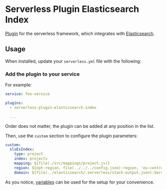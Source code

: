 # Serverless Plugin Elasticsearch Index

[Plugin](https://serverless.com/framework/docs/providers/aws/guide/plugins/)
for the serverless framework, which integrates with [Elasticsearch](https://github.com/elastic/elasticsearch-js).

## Usage

When installed, update your `serverless.yml` file with the following:

### Add the plugin to your service

For example:

```yaml
service: foo-service

plugins:
  - serverless-plugin-elasticsearch-index

  ...
```

Order does not matter, the plugin can be added at any position in the list.

Then, use the `custom` section to configure the plugin parameters:

```yaml
custom:
  slsEsIndex:
    type: project
    index: projects
    mapping: ${file(./src/mappings/project.js)}
    region: ${opt:region, file(../../../config.json):region, 'eu-central-1'}
    domain: ${file(../elasticsearch/.serverless/stack-output.json):ServiceEndpoint}
```

As you notice, [variables](https://serverless.com/framework/docs/providers/aws/guide/variables/)
can be used for the setup for your convenience.
